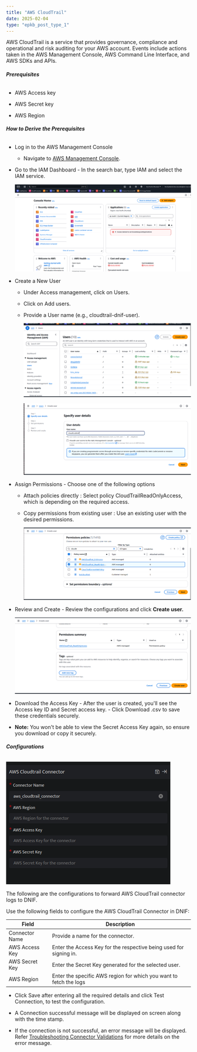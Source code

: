 ```yaml
---
title: "AWS CloudTrail"
date: 2025-02-04
type: "epkb_post_type_1"
---
```


AWS CloudTrail is a service that provides governance, compliance and operational and risk auditing for your AWS account. Events include actions taken in the AWS Management Console, AWS Command Line Interface, and AWS SDKs and APIs.

###### **Prerequisites**

- AWS Access key

- AWS Secret key

- AWS Region

###### **How to Derive the Prerequisites**

- Log in to the AWS Management Console
    - Navigate to [AWS Management Console](https://aws.amazon.com/console/).

- Go to the IAM Dashboard - In the search bar, type IAM and select the IAM service.  
      
    ![](./AWS-CloudTrail-img/AWS-CloudTrail-1.png)  
      
      
    

- Create a New User
    - Under Access management, click on Users. 
    
    - Click on Add users. 
    
    - Provide a User name (e.g., cloudtrail-dnif-user).  
          
        ![](./AWS-CloudTrail-img/AWS-CloudTrail-2.png)  
          
          
        ![](./AWS-CloudTrail-img/AWS-CloudTrail-3.png)  
          
        

- Assign Permissions - Choose one of the following options
    - Attach policies directly : Select policy CloudTrailReadOnlyAccess, which is depending on the required access.
    
    - Copy permissions from existing user : Use an existing user with the desired permissions.  
          
        ![](./AWS-CloudTrail-img/AWS-CloudTrail-4.png)  
          
        

- Review and Create - Review the configurations and click **Create user.**  
      
    ![](./AWS-CloudTrail-img/AWS-CloudTrail-5.png)  
      
    

- Download the Access Key - After the user is created, you'll see the Access key ID and Secret access key. - Click Download .csv to save these credentials securely.

- **Note:** You won't be able to view the Secret Access Key again, so ensure you download or copy it securely.

###### **Configurations**

![image 1-Apr-11-2024-05-35-22-6264-AM](./AWS-CloudTrail-img/AWS-CloudTrail-6.png)

The following are the configurations to forward AWS CloudTrail connector logs to DNIF.

Use the following fields to configure the AWS CloudTrail Connector in DNIF:  

| Field | Description |
| --- | --- |
| Connector Name | Provide a name for the connector. |
| AWS Access Key | Enter the Access Key for the respective being used for signing in. |
| AWS Secret Key | Enter the Secret Key generated for the selected user. |
| AWS Region | Enter the specific AWS region for which you want to fetch the logs |

- Click Save after entering all the required details and click Test Connection, to test the configuration.

- A Connection successful message will be displayed on screen along with the time stamp.

- If the connection is not successful, an error message will be displayed. Refer [Troubleshooting Connector Validations](https://dnif.it/kb/troubleshooting-and-debugging/troubleshooting-connector-validations/) for more details on the error message.
